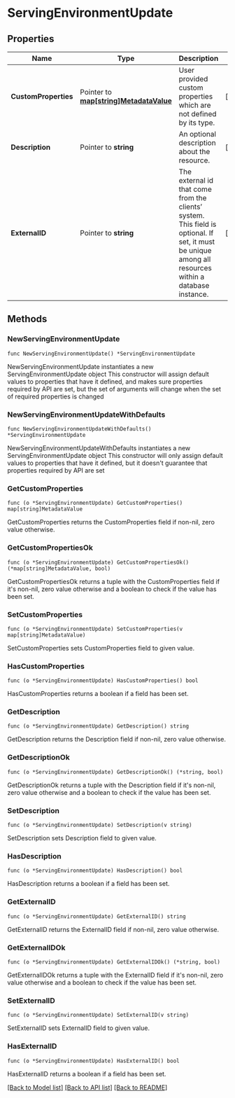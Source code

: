 # ServingEnvironmentUpdate

## Properties

Name | Type | Description | Notes
------------ | ------------- | ------------- | -------------
**CustomProperties** | Pointer to [**map[string]MetadataValue**](MetadataValue.md) | User provided custom properties which are not defined by its type. | [optional] 
**Description** | Pointer to **string** | An optional description about the resource. | [optional] 
**ExternalID** | Pointer to **string** | The external id that come from the clients’ system. This field is optional. If set, it must be unique among all resources within a database instance. | [optional] 

## Methods

### NewServingEnvironmentUpdate

`func NewServingEnvironmentUpdate() *ServingEnvironmentUpdate`

NewServingEnvironmentUpdate instantiates a new ServingEnvironmentUpdate object
This constructor will assign default values to properties that have it defined,
and makes sure properties required by API are set, but the set of arguments
will change when the set of required properties is changed

### NewServingEnvironmentUpdateWithDefaults

`func NewServingEnvironmentUpdateWithDefaults() *ServingEnvironmentUpdate`

NewServingEnvironmentUpdateWithDefaults instantiates a new ServingEnvironmentUpdate object
This constructor will only assign default values to properties that have it defined,
but it doesn't guarantee that properties required by API are set

### GetCustomProperties

`func (o *ServingEnvironmentUpdate) GetCustomProperties() map[string]MetadataValue`

GetCustomProperties returns the CustomProperties field if non-nil, zero value otherwise.

### GetCustomPropertiesOk

`func (o *ServingEnvironmentUpdate) GetCustomPropertiesOk() (*map[string]MetadataValue, bool)`

GetCustomPropertiesOk returns a tuple with the CustomProperties field if it's non-nil, zero value otherwise
and a boolean to check if the value has been set.

### SetCustomProperties

`func (o *ServingEnvironmentUpdate) SetCustomProperties(v map[string]MetadataValue)`

SetCustomProperties sets CustomProperties field to given value.

### HasCustomProperties

`func (o *ServingEnvironmentUpdate) HasCustomProperties() bool`

HasCustomProperties returns a boolean if a field has been set.

### GetDescription

`func (o *ServingEnvironmentUpdate) GetDescription() string`

GetDescription returns the Description field if non-nil, zero value otherwise.

### GetDescriptionOk

`func (o *ServingEnvironmentUpdate) GetDescriptionOk() (*string, bool)`

GetDescriptionOk returns a tuple with the Description field if it's non-nil, zero value otherwise
and a boolean to check if the value has been set.

### SetDescription

`func (o *ServingEnvironmentUpdate) SetDescription(v string)`

SetDescription sets Description field to given value.

### HasDescription

`func (o *ServingEnvironmentUpdate) HasDescription() bool`

HasDescription returns a boolean if a field has been set.

### GetExternalID

`func (o *ServingEnvironmentUpdate) GetExternalID() string`

GetExternalID returns the ExternalID field if non-nil, zero value otherwise.

### GetExternalIDOk

`func (o *ServingEnvironmentUpdate) GetExternalIDOk() (*string, bool)`

GetExternalIDOk returns a tuple with the ExternalID field if it's non-nil, zero value otherwise
and a boolean to check if the value has been set.

### SetExternalID

`func (o *ServingEnvironmentUpdate) SetExternalID(v string)`

SetExternalID sets ExternalID field to given value.

### HasExternalID

`func (o *ServingEnvironmentUpdate) HasExternalID() bool`

HasExternalID returns a boolean if a field has been set.


[[Back to Model list]](../README.md#documentation-for-models) [[Back to API list]](../README.md#documentation-for-api-endpoints) [[Back to README]](../README.md)


